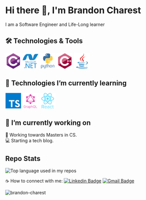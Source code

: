 # Hi there 👋, I'm Brandon Charest

I am a Software Engineer and Life-Long learner

## 🛠 Technologies & Tools
<img src="https://raw.githubusercontent.com/devicons/devicon/00f02ef57fb7601fd1ddcc2fe6fe670fef3ae3e4/icons/csharp/csharp-original.svg" width="50" height="50"/> <img src="https://raw.githubusercontent.com/devicons/devicon/00f02ef57fb7601fd1ddcc2fe6fe670fef3ae3e4/icons/dot-net/dot-net-plain-wordmark.svg" width="50" height="50"/> <img src="https://raw.githubusercontent.com/devicons/devicon/00f02ef57fb7601fd1ddcc2fe6fe670fef3ae3e4/icons/python/python-original-wordmark.svg" width="50" height="50"/> <img src="https://raw.githubusercontent.com/devicons/devicon/00f02ef57fb7601fd1ddcc2fe6fe670fef3ae3e4/icons/cplusplus/cplusplus-original.svg" width="50" height="50"/> <img src="https://raw.githubusercontent.com/devicons/devicon/00f02ef57fb7601fd1ddcc2fe6fe670fef3ae3e4/icons/java/java-original.svg" width="50" height="50"/>


## 🌱 Technologies I’m currently learning 
<img src="https://raw.githubusercontent.com/devicons/devicon/00f02ef57fb7601fd1ddcc2fe6fe670fef3ae3e4/icons/typescript/typescript-original.svg" width="50" height="50"/> <img src="https://raw.githubusercontent.com/devicons/devicon/00f02ef57fb7601fd1ddcc2fe6fe670fef3ae3e4/icons/graphql/graphql-plain-wordmark.svg" width="50" height="50"/> <img src="https://raw.githubusercontent.com/devicons/devicon/00f02ef57fb7601fd1ddcc2fe6fe670fef3ae3e4/icons/react/react-original-wordmark.svg" width="50" height="50"/>


## 🔭 I’m currently working on
🏫 Working towards Masters in CS.</br>
💻 Starting a tech blog.

## Repo Stats
<img width="" src="https://github-readme-stats.vercel.app/api/top-langs/?username=brandon-charest&layout=compact&theme=dracula&hide=HTML" alt="Top language used in my repos" />


☕ How to connect with me:
[![Linkedin Badge](https://img.shields.io/badge/-LinkedIn-blue?style=flat-square&logo=Linkedin&logoColor=white&link=https://www.linkedin.com/in/csabatothdev/)](https://www.linkedin.com/in/brandon-charest/)
[![Gmail Badge](https://img.shields.io/badge/-Gmail-c14438?style=flat-square&logo=Gmail&logoColor=white&link=mailto:b.charest019@gmail.com)](mailto:b.charest019@gmail.com)



<img src="https://komarev.com/ghpvc/?username=brandon-charest" alt="brandon-charest" />

<!--

<img align="center" src="https://github-readme-stats.vercel.app/api/top-langs/?username=brandon-charest&langs_count=5" />

-->
>
